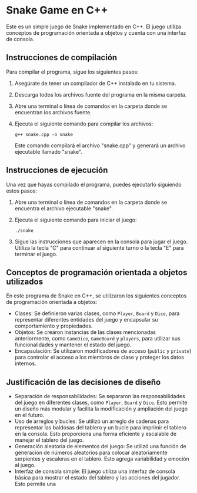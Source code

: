 # Snake Game en C++

Este es un simple juego de Snake implementado en C++. El juego utiliza conceptos de programación orientada a objetos y cuenta con una interfaz de consola.

## Instrucciones de compilación

Para compilar el programa, sigue los siguientes pasos:

1. Asegúrate de tener un compilador de C++ instalado en tu sistema.
2. Descarga todos los archivos fuente del programa en la misma carpeta.
3. Abre una terminal o línea de comandos en la carpeta donde se encuentran los archivos fuente.
4. Ejecuta el siguiente comando para compilar los archivos:

   ```
   g++ snake.cpp -o snake
   ```

   Este comando compilará el archivo "snake.cpp" y generará un archivo ejecutable llamado "snake".

## Instrucciones de ejecución

Una vez que hayas compilado el programa, puedes ejecutarlo siguiendo estos pasos:

1. Abre una terminal o línea de comandos en la carpeta donde se encuentra el archivo ejecutable "snake".
2. Ejecuta el siguiente comando para iniciar el juego:

   ```
   ./snake
   ```

3. Sigue las instrucciones que aparecen en la consola para jugar el juego. Utiliza la tecla "C" para continuar al siguiente turno o la tecla "E" para terminar el juego.

## Conceptos de programación orientada a objetos utilizados

En este programa de Snake en C++, se utilizaron los siguientes conceptos de programación orientada a objetos:

- Clases: Se definieron varias clases, como `Player`, `Board` y `Dice`, para representar diferentes entidades del juego y encapsular su comportamiento y propiedades.
- Objetos: Se crearon instancias de las clases mencionadas anteriormente, como `GameDice`, `GameBoard` y `players`, para utilizar sus funcionalidades y mantener el estado del juego.
- Encapsulación: Se utilizaron modificadores de acceso (`public` y `private`) para controlar el acceso a los miembros de clase y proteger los datos internos.

## Justificación de las decisiones de diseño

- Separación de responsabilidades: Se separaron las responsabilidades del juego en diferentes clases, como `Player`, `Board` y `Dice`. Esto permite un diseño más modular y facilita la modificación y ampliación del juego en el futuro.
- Uso de arreglos y bucles: Se utilizó un arreglo de cadenas para representar las baldosas del tablero y un bucle para imprimir el tablero en la consola. Esto proporciona una forma eficiente y escalable de manejar el tablero del juego.
- Generación aleatoria de elementos del juego: Se utilizó una función de generación de números aleatorios para colocar aleatoriamente serpientes y escaleras en el tablero. Esto agrega variabilidad y emoción al juego.
- Interfaz de consola simple: El juego utiliza una interfaz de consola básica para mostrar el estado del tablero y las acciones del jugador. Esto permite una
